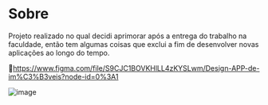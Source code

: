 # Sobre
Projeto realizado no qual decidi aprimorar após a entrega do trabalho na faculdade, então tem algumas coisas que exclui a fim de desenvolver novas aplicações ao longo do tempo.

🔗https://www.figma.com/file/S9CJC1BOVKHlLL4zKYSLwm/Design-APP-de-im%C3%B3veis?node-id=0%3A1

![image](https://user-images.githubusercontent.com/89542446/202927968-8da5cd9c-843b-4e9e-94d6-e69850c414af.png)
